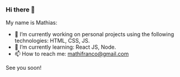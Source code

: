 ### Hi there 👋

My name is Mathias:

- 🔭 I’m currently working on personal projects using the following technologies: HTML, CSS, JS. 
- 🌱 I’m currently learning: React JS, Node.
- 📫 How to reach me: mathifranco@gmail.com

See you soon!

<!--
**mathifranco/mathifranco** is a ✨ _special_ ✨ repository because its `README.md` (this file) appears on your GitHub profile.

Here are some ideas to get you started:

- 🔭 I’m currently working on ...
- 🌱 I’m currently learning ...
- 👯 I’m looking to collaborate on ...
- 🤔 I’m looking for help with ...
- 💬 Ask me about ...
- 📫 How to reach me: ...
- 😄 Pronouns: ...
- ⚡ Fun fact: ...
-->
